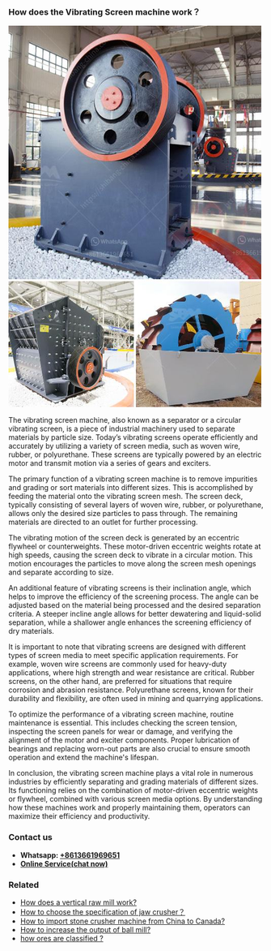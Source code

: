 <h3>How does the Vibrating Screen machine work？</h3><img src='1701744986.jpg' alt=''><p>The vibrating screen machine, also known as a separator or a circular vibrating screen, is a piece of industrial machinery used to separate materials by particle size. Today’s vibrating screens operate efficiently and accurately by utilizing a variety of screen media, such as woven wire, rubber, or polyurethane. These screens are typically powered by an electric motor and transmit motion via a series of gears and exciters.</p><p>The primary function of a vibrating screen machine is to remove impurities and grading or sort materials into different sizes. This is accomplished by feeding the material onto the vibrating screen mesh. The screen deck, typically consisting of several layers of woven wire, rubber, or polyurethane, allows only the desired size particles to pass through. The remaining materials are directed to an outlet for further processing.</p><p>The vibrating motion of the screen deck is generated by an eccentric flywheel or counterweights. These motor-driven eccentric weights rotate at high speeds, causing the screen deck to vibrate in a circular motion. This motion encourages the particles to move along the screen mesh openings and separate according to size.</p><p>An additional feature of vibrating screens is their inclination angle, which helps to improve the efficiency of the screening process. The angle can be adjusted based on the material being processed and the desired separation criteria. A steeper incline angle allows for better dewatering and liquid-solid separation, while a shallower angle enhances the screening efficiency of dry materials.</p><p>It is important to note that vibrating screens are designed with different types of screen media to meet specific application requirements. For example, woven wire screens are commonly used for heavy-duty applications, where high strength and wear resistance are critical. Rubber screens, on the other hand, are preferred for situations that require corrosion and abrasion resistance. Polyurethane screens, known for their durability and flexibility, are often used in mining and quarrying applications.</p><p>To optimize the performance of a vibrating screen machine, routine maintenance is essential. This includes checking the screen tension, inspecting the screen panels for wear or damage, and verifying the alignment of the motor and exciter components. Proper lubrication of bearings and replacing worn-out parts are also crucial to ensure smooth operation and extend the machine's lifespan.</p><p>In conclusion, the vibrating screen machine plays a vital role in numerous industries by efficiently separating and grading materials of different sizes. Its functioning relies on the combination of motor-driven eccentric weights or flywheel, combined with various screen media options. By understanding how these machines work and properly maintaining them, operators can maximize their efficiency and productivity.</p><h3>Contact us</h3><ul><li><strong>Whatsapp:&nbsp;<a href="https://wa.me/8613661969651">+8613661969651</a></strong></li><li><a href="https://swt.shibang-china.com/?git&amp;zhl&amp;How does the Vibrating Screen machine work？"><strong>Online Service(chat now)</strong></a></li></ul><h3>Related</h3><ul><li><a href='How does a vertical raw mill work.md'>How does a vertical raw mill work?</a></li><li><a href='How to choose the specification of jaw crusher？.md'>How to choose the specification of jaw crusher？</a></li><li><a href='How to import stone crusher machine from China to Canada.md'>How to import stone crusher machine from China to Canada?</a></li><li><a href='How to increase the output of ball mill.md'>How to increase the output of ball mill?</a></li><li><a href='how ores are classified .md'>how ores are classified ?</a></li></ul>